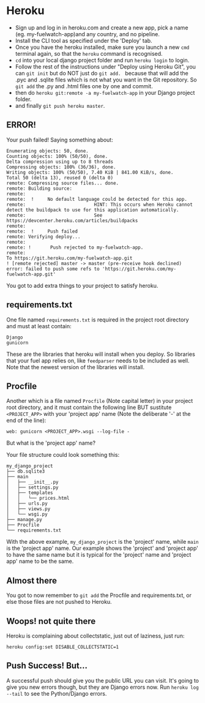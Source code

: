 Heroku
======

- Sign up and log in in heroku.com and create a new app, pick a name (eg. my-fuelwatch-app)and any country, and no pipeline.
- Install the CLI tool as specified under the 'Deploy' tab.
- Once you have the heroku installed, make sure you launch a new `cmd` terminal again, so that the `heroku` command is recognised.
- `cd` into your local django project folder and run `heroku login` to login.
- Follow the rest of the instructions under "Deploy using Heroku Git", you can `git init` but do NOT just do `git add. ` because that will add the .pyc and .sqlite files which is not what you want in the Git repository. So `git add` the .py and .html files one by one and commit.
- then do `heroku git:remote -a my-fuelwatch-app` in your Django project folder.
- and finally `git push heroku master`.

ERROR!
------

Your push failed! Saying something about:
    
    Enumerating objects: 50, done.
    Counting objects: 100% (50/50), done.
    Delta compression using up to 8 threads
    Compressing objects: 100% (36/36), done.
    Writing objects: 100% (50/50), 7.40 KiB | 841.00 KiB/s, done.
    Total 50 (delta 13), reused 0 (delta 0)
    remote: Compressing source files... done.
    remote: Building source:
    remote:
    remote:  !     No default language could be detected for this app.
    remote:                         HINT: This occurs when Heroku cannot detect the buildpack to use for this application automatically.
    remote:                         See https://devcenter.heroku.com/articles/buildpacks
    remote:
    remote:  !     Push failed
    remote: Verifying deploy...
    remote:
    remote: !       Push rejected to my-fuelwatch-app.
    remote:
    To https://git.heroku.com/my-fuelwatch-app.git
    ! [remote rejected] master -> master (pre-receive hook declined)
    error: failed to push some refs to 'https://git.heroku.com/my-fuelwatch-app.git'


You got to add extra things to your project to satisfy heroku.


requirements.txt
----------------

One file named `requirements.txt` is required in the project root directory and must at least contain:

    Django
    gunicorn

These are the libraries that heroku will install when you deploy. So libraries that your fuel app relies on, like `feedparser` needs to be included as well. Note that the newest version of the libraries will install.


Procfile
--------

Another which is a file named `Procfile` (Note capital letter) in your project root directory, and it must contain the following line BUT sustitute `<PROJECT_APP>` with your 'project app' name (Note the deliberate '-' at the end of the line):

    web: gunicorn <PROJECT_APP>.wsgi --log-file -

But what is the 'project app' name?

Your file structure could look something this:

    my_django_project
    ├── db.sqlite3
    ├── main
    │   ├── __init__.py
    │   ├── settings.py
    │   ├── templates
    │   │   └── prices.html
    │   ├── urls.py
    │   ├── views.py
    │   └── wsgi.py
    ├── manage.py
    ├── Procfile
    └── requirements.txt

With the above example, `my_django_project` is the 'project' name, while `main` is the 'project app' name. Our example shows the 'project' and 'project app' to have the same name but it is typical for the 'project' name and 'project app' name to be the same.

Almost there
------------

You got to now remember to `git add` the Procfile and requirements.txt, or else those files are not pushed to Heroku.

Woops! not quite there
----------------------

Heroku is complaining about collectstatic, just out of laziness, just run:

    heroku config:set DISABLE_COLLECTSTATIC=1

Push Success! But...
--------------------

A successful push should give you the public URL you can visit. It's going to give you new errors though, but they are Django errors now. Run `heroku log --tail` to see the Python/Django errors.
